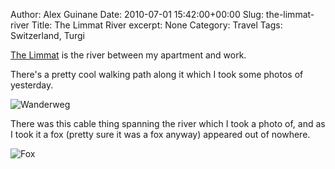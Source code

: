 Author: Alex Guinane
Date: 2010-07-01 15:42:00+00:00
Slug: the-limmat-river
Title: The Limmat River
excerpt: None
Category: Travel
Tags: Switzerland, Turgi

[The Limmat](http://en.wikipedia.org/wiki/Limmat) is the river between my apartment and work.

There's a pretty cool walking path along it which I took some photos of yesterday.

![Wanderweg](/images/2010/2010-07-01-the-limmat-river/p1010777-7432113.jpg)

There was this cable thing spanning the river which I took a photo of, and as I took it a fox (pretty sure it was a fox anyway) appeared out of nowhere.

![Fox](/images/2010/2010-07-01-the-limmat-river/p1010788-754453.jpg)

